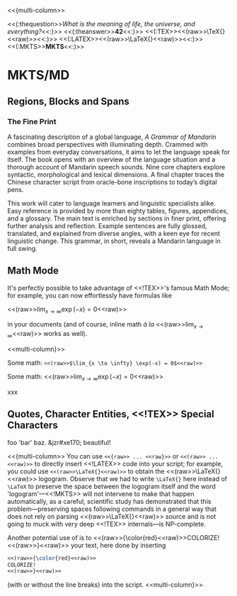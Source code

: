 <<{multi-column>>


<<(:thequestion>>*What is the meaning of life,
the universe, and everything?*<<:)>>
<<(:theanswer>>**42**<<:)>>
<<(:TEX>><<(raw>>\TeX{}<<raw)>><<:)>>
<<(:LATEX>><<(raw>>\LaTeX{}<<raw)>><<:)>>
<<(:MKTS>>**MKTS**<<:)>>

# MKTS/MD

## Regions, Blocks and Spans

### The Fine Print

A fascinating description of a global language, *A Grammar of Mandarin* combines broad perspectives with illuminating depth. Crammed with examples from everyday conversations, it aims to let the language speak for itself. The book opens with an overview of the language situation and a thorough account of Mandarin speech sounds. Nine core chapters explore syntactic, morphological and lexical dimensions. A final chapter traces the Chinese character script from oracle-bone inscriptions to today’s digital pens.

This work will cater to language learners and linguistic specialists alike. Easy reference is provided by more than eighty tables, figures, appendices, and a glossary. The main text is enriched by sections in finer print, offering further analysis and reflection. Example sentences are fully glossed, translated, and explained from diverse angles, with a keen eye for recent linguistic change. This grammar, in short, reveals a Mandarin language in full swing.


## Math Mode

It's perfectly possible to take advantage of
<<!TEX>>'s famous Math Mode; for example,
you can now effortlessly have formulas like

<<(raw>>$\lim_{x \to \infty} \exp(-x) = 0$<<raw)>>

in your documents (and of course, inline math *à la*
<<(raw>>$\lim_{x \to \infty}$<<raw)>> works as well).

<<multi-column}>>


Some math: `<<(raw>>$\lim_{x \to \infty} \exp(-x) = 0$<<raw)>>`

Some math: <<(raw>>$\lim_{x \to \infty} \exp(-x) = 0$<<raw)>>

xxx

## Quotes, Character Entities, <<!TEX>> Special Characters

foo 'bar' baz. &jzr#xe170; beautiful!

<<{multi-column>>
You can use `<<{raw>> ... <<raw}>>` or `<<(raw>> ... <<raw)>>` to directly insert <<!LATEX>>
code into your script; for example, you could
use `<<(raw>>\LaTeX{}<<raw)>>`
to obtain the <<(raw>>\LaTeX{}<<raw)>> logogram.
Observe that we had to write `\LaTeX{}` here instead of `\LaTeX` to preserve the space between the logogram itself and
the word 'logogram'—<<!MKTS>> will not intervene to make that happen
automatically, as a careful, scientific study has demonstrated
that this problem—preserving spaces following commands in a
general way that does not rely on parsing <<(raw>>\LaTeX{}<<raw)>>
source and is not going to muck with very deep
<<!TEX>>
internals—is NP-complete.

Another potential use of  is to <<(raw>>{\color{red}<<raw)>>COLORIZE!<<(raw>>}<<raw)>> your text, here done by inserting
```latex
<<(raw>>{\color{red}<<raw)>>
COLORIZE!
<<(raw>>}<<raw)>>
```
(with or without the line breaks) into the script.
<<multi-column}>>
